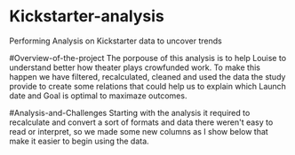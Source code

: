 # Kickstarter-analysis
Performing Analysis on Kickstarter data to uncover trends

#Overview-of-the-project
The porpouse of this analysis is to help Louise to understand better how theater plays crowfunded work. To make this happen we have filtered, recalculated, cleaned and used the data the study provide to create some relations that could help us to explain which Launch date and Goal is optimal to maximaze outcomes.

#Analysis-and-Challenges
Starting with the analysis it required to recalculate and convert a sort of formats and data there weren't easy to read or interpret, so we made some new columns as I show below that make it easier to begin using the data.




